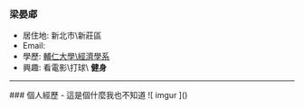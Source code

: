 ### 梁晏郕

- 居住地: 新北市\新莊區
- Email:
- 學歷: [輔仁大學\經濟學系 ](https://www.economics.fju.edu.tw/)
- 興趣: 看電影\打球\ **健身**
<hr>
### 個人經歷
- 這是個什麼我也不知道
![ imgur ]()
